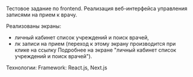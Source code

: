 Тестовое задание по frontend.
Реализация веб-интерфейса управления записями на прием к врачу.

Реализованы экраны:
- личный кабинет список учреждений и поиск врачей,
- лк записи на прием (переход к этому экрану производится при клике на ссылку Подробнее на
экране "личный кабинет список учреждений и поиск врачей").

Технологии:
Framework: React.js, Next.js